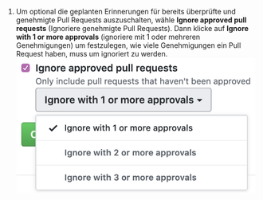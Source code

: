 1. Um optional die geplanten Erinnerungen für bereits überprüfte und genehmigte Pull Requests auszuschalten, wähle **Ignore approved pull requests** (Ignoriere genehmigte Pull Requests). Dann klicke auf **Ignore with 1 or more approvals** (ignoriere mit 1 oder mehreren Genehmigungen) um festzulegen, wie viele Genehmigungen ein Pull Request haben, muss um ignoriert zu werden. ![Kontrollkästchen „Ignore approved pull requests" (Ignoriere genehmigte Pull Requests)](/assets/images/help/settings/scheduled-reminders-ignore-approved-prs.png)
